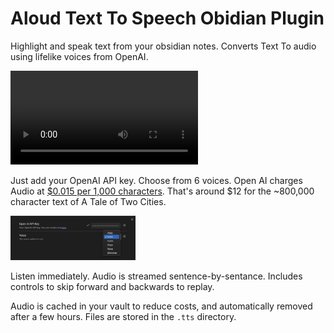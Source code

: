 # Aloud Text To Speech Obidian Plugin

Highlight and speak text from your obsidian notes. Converts Text To audio using lifelike voices from OpenAI.


<video src="https://github.com/adrianlyjak/obsidian-aloud-tts/assets/2024018/6e673350-0cf2-4820-bca1-3f36cd3a24f6" ></video>

Just add your OpenAI API key. Choose from 6 voices. Open AI charges Audio at [$0.015 per 1,000 characters](https://openai.com/pricing). That's around $12 for the ~800,000 character text of A Tale of Two Cities.

<img alt="Settings View" src="./docs/settings-example.png" style="max-width: 200px;" ></img>

Listen immediately. Audio is streamed sentence-by-sentance. Includes controls to skip forward and backwards
to replay.

Audio is cached in your vault to reduce costs, and automatically removed after a few hours. Files are stored in the `.tts` directory.
